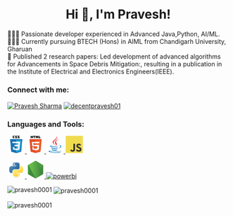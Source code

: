  <h1 align="center">Hi 👋, I'm Pravesh!</h1>

👩🏻‍💻 Passionate developer experienced in Advanced Java,Python, AI/ML.<br/>
👩🏻‍🎓 Currently pursuing BTECH (Hons) in AIML from Chandigarh University, Gharuan<br/>
🔬 Published 2 research papers: Led development of advanced algorithms for Advancements in Space Debris Mitigation:, resulting in a publication in the Institute of Electrical and Electronics Engineers(IEEE).
  
<h3 align="left">Connect with me:</h3>
<p align="left">
<a href="http://www.linkedin.com/in/pravesh-sharma-854973230" target="blank"><img align="center" src="https://raw.githubusercontent.com/rahuldkjain/github-profile-readme-generator/master/src/images/icons/Social/linked-in-alt.svg" alt="Pravesh Sharma" height="30" width="40" /></a>
<a href="https://www.instagram.com/decentpravesh01/" target="blank"><img align="center" src="https://raw.githubusercontent.com/rahuldkjain/github-profile-readme-generator/master/src/images/icons/Social/instagram.svg" alt="decentpravesh01" height="30" width="40" /></a>
</p>

<h3 align="left">Languages and Tools:</h3>
<p align="left"> <a href="https://www.w3schools.com/css/" target="_blank" rel="noreferrer"> <img src="https://raw.githubusercontent.com/devicons/devicon/master/icons/css3/css3-original-wordmark.svg" alt="css3" width="40" height="40"/> </a> <a href="https://www.w3.org/html/" target="_blank" rel="noreferrer"> <img src="https://raw.githubusercontent.com/devicons/devicon/master/icons/html5/html5-original-wordmark.svg" alt="html5" width="40" height="40"/> </a> <a href="https://www.java.com" target="_blank" rel="noreferrer"> <img src="https://raw.githubusercontent.com/devicons/devicon/master/icons/java/java-original.svg" alt="java" width="40" height="40"/> </a> <a href="https://developer.mozilla.org/en-US/docs/Web/JavaScript" target="_blank" rel="noreferrer"> <img src="https://raw.githubusercontent.com/devicons/devicon/master/icons/javascript/javascript-original.svg" alt="javascript" width="40" height="40"/> </a> </p>

<a href="https://www.python.org/" target="_blank" rel="noreferrer"><img src="https://raw.githubusercontent.com/devicons/devicon/master/icons/python/python-original.svg" alt="python" width="40" height="40"/>
</a>
<a href="https://nodejs.org/" target="_blank" rel="noreferrer">
  <img src="https://raw.githubusercontent.com/devicons/devicon/master/icons/nodejs/nodejs-original.svg" alt="nodejs" width="40" height="40"/>
</a>
<a href="https://powerbi.microsoft.com/" target="_blank" rel="noreferrer">
  <img src="https://upload.wikimedia.org/wikipedia/commons/0/02/Power_BI_Logo.png" alt="powerbi" width="40" height="40"/>
</a>




<p><img align="left" src="https://github-readme-stats.vercel.app/api/top-langs?username=pravesh0001&show_icons=true&locale=en&layout=compact" alt="pravesh0001" /></p>

<p>&nbsp;<img align="center" src="https://github-readme-stats.vercel.app/api?username=pravesh0001&show_icons=true&locale=en" alt="pravesh0001" /></p>

<p><img align="center" src="https://github-readme-streak-stats.herokuapp.com/?user=pravesh0001&" alt="pravesh0001" /></p>


<br>

